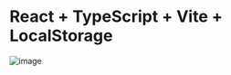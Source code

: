 # React + TypeScript + Vite + LocalStorage

![image](https://github.com/user-attachments/assets/e8f75dde-cbc4-449c-8382-24da02b627a5)



